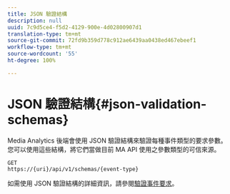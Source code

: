 ```yaml
---
title: JSON 驗證結構
description: null
uuid: 7c9d5ce4-f5d2-4129-900e-4d02800907d1
translation-type: tm+mt
source-git-commit: 72fd9b359d778c912ae6439aa0438ed467ebeef1
workflow-type: tm+mt
source-wordcount: '55'
ht-degree: 100%

---
```



# JSON 驗證結構{#json-validation-schemas}

Media Analytics 後端會使用 JSON 驗證結構來驗證每種事件類型的要求參數。您可以使用這些結構，將它們當做目前 MA API 使用之參數類型的可信來源。

```
GET
https://{uri}/api/v1/schemas/{event-type}
```

如需使用 JSON 驗證結構的詳細資訊，請參閱[驗證事件要求](/help/media-collection-api/mc-api-impl/mc-api-validate-reqs.md)。
